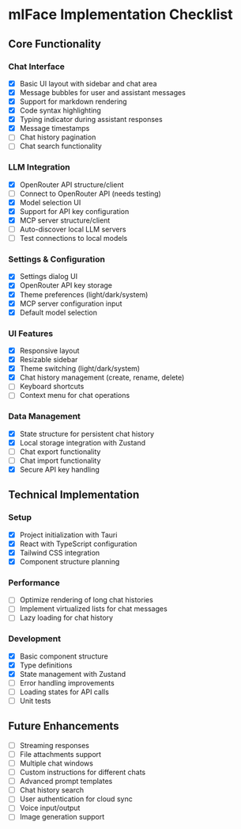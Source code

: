 # mlFace Implementation Checklist

## Core Functionality

### Chat Interface
- [x] Basic UI layout with sidebar and chat area
- [x] Message bubbles for user and assistant messages
- [x] Support for markdown rendering
- [x] Code syntax highlighting
- [x] Typing indicator during assistant responses
- [x] Message timestamps
- [ ] Chat history pagination
- [ ] Chat search functionality

### LLM Integration
- [x] OpenRouter API structure/client
- [ ] Connect to OpenRouter API (needs testing)
- [x] Model selection UI
- [x] Support for API key configuration
- [x] MCP server structure/client
- [ ] Auto-discover local LLM servers
- [ ] Test connections to local models

### Settings & Configuration
- [x] Settings dialog UI
- [x] OpenRouter API key storage
- [x] Theme preferences (light/dark/system)
- [x] MCP server configuration input
- [x] Default model selection

### UI Features
- [x] Responsive layout
- [x] Resizable sidebar
- [x] Theme switching (light/dark/system)
- [x] Chat history management (create, rename, delete)
- [ ] Keyboard shortcuts
- [ ] Context menu for chat operations

### Data Management
- [x] State structure for persistent chat history
- [x] Local storage integration with Zustand
- [ ] Chat export functionality
- [ ] Chat import functionality
- [x] Secure API key handling

## Technical Implementation

### Setup
- [x] Project initialization with Tauri
- [x] React with TypeScript configuration
- [x] Tailwind CSS integration
- [x] Component structure planning

### Performance
- [ ] Optimize rendering of long chat histories
- [ ] Implement virtualized lists for chat messages
- [ ] Lazy loading for chat history

### Development
- [x] Basic component structure
- [x] Type definitions
- [x] State management with Zustand
- [ ] Error handling improvements
- [ ] Loading states for API calls
- [ ] Unit tests

## Future Enhancements
- [ ] Streaming responses
- [ ] File attachments support
- [ ] Multiple chat windows
- [ ] Custom instructions for different chats
- [ ] Advanced prompt templates
- [ ] Chat history search
- [ ] User authentication for cloud sync
- [ ] Voice input/output
- [ ] Image generation support
